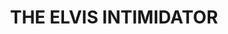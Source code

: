---
layout: comic
title: "THE ELVIS INTIMIDATOR"
comic:
- image: 26-a.gif
  alt: "Scene: ELVIS"
- image: 26-b.gif
  alt: "ELVIS Says: A-THANKYOU-VERY-MUCH!!!!"
- image: 26-c.gif
  alt: "Scene: POKEY approaches holding a gun\nPokey Says: HELLO! I AM POKEY THE PENGUIN!!!"
- image: 26-d.gif
  alt: "Pokey Says: I AM THE ELVIS INTIMIDATOR"
- image: 26-e.gif
  alt: "Pokey Says: GIVE ME YOUR HAIR!!!!!!"
- image: 26-f.gif
  alt: "Scene: Pokey has the hair, ELVIS runs away\nPokey Says: A-THANKYOU-VERY-MUCH!!!!"
---